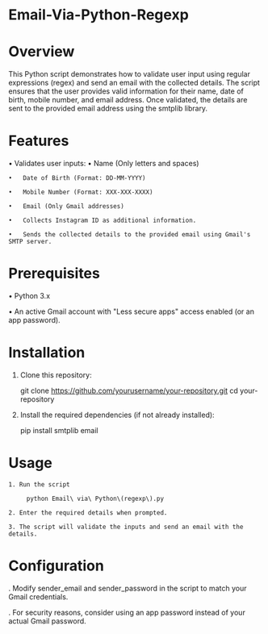 # Email-Via-Python-Regexp

# Overview
This Python script demonstrates how to validate user input using regular expressions (regex) and send an email with the collected details. The script ensures that the user provides valid information for their name, date of birth, mobile number, and email address. Once validated, the details are sent to the provided email address using the smtplib library.

# Features

•  Validates user inputs:
    •   Name (Only letters and spaces)

    •   Date of Birth (Format: DD-MM-YYYY)

    •   Mobile Number (Format: XXX-XXX-XXXX)
    
    •   Email (Only Gmail addresses)
    
    •   Collects Instagram ID as additional information.

    •   Sends the collected details to the provided email using Gmail's SMTP server.

 # Prerequisites

  •  Python 3.x

  •  An active Gmail account with "Less secure apps" access enabled (or an app password).

      
 # Installation
 
   1. Clone this repository:
      
        git clone https://github.com/yourusername/your-repository.git
        cd your-repository

   2. Install the required dependencies (if not already installed):

        pip install smtplib email

  # Usage

    1. Run the script

         python Email\ via\ Python\(regexp\).py

    2. Enter the required details when prompted.
    
    3. The script will validate the inputs and send an email with the details.     


 # Configuration

   . Modify sender_email and sender_password in the script to match your Gmail credentials.

   . For security reasons, consider using an app password instead of your actual Gmail password.

   
